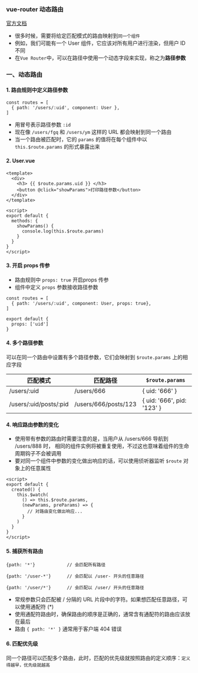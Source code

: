 ### vue-router 动态路由
[官方文档](https://router.vuejs.org/zh/installation.html)
 
* 很多时候，需要将给定匹配模式的路由映射到`同一个组件`
* 例如，我们可能有一个 User 组件，它应该对所有用户进行渲染，但用户 ID 不同
* 在`Vue Router`中，可以在路径中使用一个动态字段来实现，称之为**路径参数**
 
 
### 一、动态路由
#### 1. 路由规则中定义路径参数
```
const routes = [
  { path: '/users/:uid', component: User },
]
```

* 用冒号表示路径参数 `:id`
* 现在像 `/users/fgq` 和 `/users/ym` 这样的 URL 都会映射到同一个路由
* 当一个路由被匹配时，它的 `params` 的值将在每个组件中以 `this.$route.params` 的形式暴露出来

#### 2. User.vue
```
<template>
  <div>
    <h3> {{ $route.params.uid }} </h3>
    <button @click="showParams">打印路径参数</button>
  </div>
</template>

<script>
export default {
  methods: {
    showParams() {
      console.log(this.$route.params)
    }
  }
}
</script>
```

#### 3. 开启 props 传参
* 路由规则中 `props: true` 开启props 传参
* 组件中定义 `props` 参数接收路径参数

```
const routes = [
  { path: '/users/:uid', component: User, props: true},
]
```

```
export default {
  props: ['uid']
}
```

#### 4. 多个路径参数
可以在同一个路由中设置有多个路径参数，它们会映射到 `$route.params` 上的相应字段

| 匹配模式   | 匹配路径         | `$route.params` |
| ------ | ----------| ---- |
| /users/:uid | /users/666 | { uid: '666' } |
| /users/:uid/posts/:pid | /users/666/posts/123 | { uid: '666', pid: '123' } |



#### 4. 响应路由参数的变化
* 使用带有参数的路由时需要注意的是，当用户从 /users/666 导航到 /users/888 时，
相同的组件实例将被重复使用，不过这也意味着组件的生命周期钩子不会被调用
* 要对同一个组件中参数的变化做出响应的话，可以使用侦听器监听 `$route` 对象上的任意属性

```
<script>
export default {
  created() {
    this.$watch(
      () => this.$route.params,
      (newParams, preParams) => {
        // 对路由变化做出响应...
      }
    )
  }
}
</script>
```
 
 
#### 5. 捕获所有路由
```
{path: '*'}            // 会匹配所有路径

{path: '/user-*'}      // 会匹配以 /user- 开头的任意路径

{path: '/user/*'}      // 会匹配以 /user/ 开头的任意路径
```

* 常规参数只会匹配被 / 分隔的 URL 片段中的字符。如果想匹配任意路径，可以使用通配符 (*)
* 使用通配符路由时，确保路由的顺序是正确的，通常含有通配符的路由应该放在最后
* 路由 `{ path: '*' }` 通常用于客户端 404 错误


#### 6. 匹配优先级
同一个路径可以匹配多个路由，此时，匹配的优先级就按照路由的定义顺序：`定义得越早，优先级就越高`


